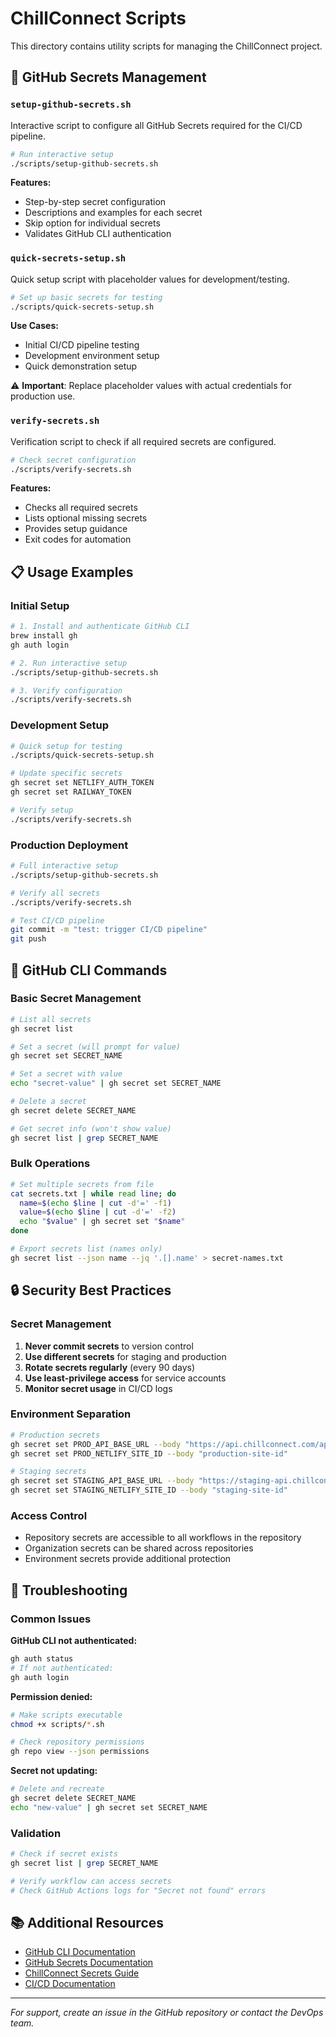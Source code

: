 # ChillConnect Scripts

This directory contains utility scripts for managing the ChillConnect project.

## 🔐 GitHub Secrets Management

### `setup-github-secrets.sh`
Interactive script to configure all GitHub Secrets required for the CI/CD pipeline.

```bash
# Run interactive setup
./scripts/setup-github-secrets.sh
```

**Features:**
- Step-by-step secret configuration
- Descriptions and examples for each secret
- Skip option for individual secrets
- Validates GitHub CLI authentication

### `quick-secrets-setup.sh`
Quick setup script with placeholder values for development/testing.

```bash
# Set up basic secrets for testing
./scripts/quick-secrets-setup.sh
```

**Use Cases:**
- Initial CI/CD pipeline testing
- Development environment setup
- Quick demonstration setup

⚠️ **Important**: Replace placeholder values with actual credentials for production use.

### `verify-secrets.sh`
Verification script to check if all required secrets are configured.

```bash
# Check secret configuration
./scripts/verify-secrets.sh
```

**Features:**
- Checks all required secrets
- Lists optional missing secrets
- Provides setup guidance
- Exit codes for automation

## 📋 Usage Examples

### Initial Setup
```bash
# 1. Install and authenticate GitHub CLI
brew install gh
gh auth login

# 2. Run interactive setup
./scripts/setup-github-secrets.sh

# 3. Verify configuration
./scripts/verify-secrets.sh
```

### Development Setup
```bash
# Quick setup for testing
./scripts/quick-secrets-setup.sh

# Update specific secrets
gh secret set NETLIFY_AUTH_TOKEN
gh secret set RAILWAY_TOKEN

# Verify setup
./scripts/verify-secrets.sh
```

### Production Deployment
```bash
# Full interactive setup
./scripts/setup-github-secrets.sh

# Verify all secrets
./scripts/verify-secrets.sh

# Test CI/CD pipeline
git commit -m "test: trigger CI/CD pipeline"
git push
```

## 🔧 GitHub CLI Commands

### Basic Secret Management
```bash
# List all secrets
gh secret list

# Set a secret (will prompt for value)
gh secret set SECRET_NAME

# Set a secret with value
echo "secret-value" | gh secret set SECRET_NAME

# Delete a secret
gh secret delete SECRET_NAME

# Get secret info (won't show value)
gh secret list | grep SECRET_NAME
```

### Bulk Operations
```bash
# Set multiple secrets from file
cat secrets.txt | while read line; do
  name=$(echo $line | cut -d'=' -f1)
  value=$(echo $line | cut -d'=' -f2)
  echo "$value" | gh secret set "$name"
done

# Export secrets list (names only)
gh secret list --json name --jq '.[].name' > secret-names.txt
```

## 🔒 Security Best Practices

### Secret Management
1. **Never commit secrets** to version control
2. **Use different secrets** for staging and production
3. **Rotate secrets regularly** (every 90 days)
4. **Use least-privilege access** for service accounts
5. **Monitor secret usage** in CI/CD logs

### Environment Separation
```bash
# Production secrets
gh secret set PROD_API_BASE_URL --body "https://api.chillconnect.com/api"
gh secret set PROD_NETLIFY_SITE_ID --body "production-site-id"

# Staging secrets
gh secret set STAGING_API_BASE_URL --body "https://staging-api.chillconnect.com/api"
gh secret set STAGING_NETLIFY_SITE_ID --body "staging-site-id"
```

### Access Control
- Repository secrets are accessible to all workflows in the repository
- Organization secrets can be shared across repositories
- Environment secrets provide additional protection

## 🚨 Troubleshooting

### Common Issues

**GitHub CLI not authenticated:**
```bash
gh auth status
# If not authenticated:
gh auth login
```

**Permission denied:**
```bash
# Make scripts executable
chmod +x scripts/*.sh

# Check repository permissions
gh repo view --json permissions
```

**Secret not updating:**
```bash
# Delete and recreate
gh secret delete SECRET_NAME
echo "new-value" | gh secret set SECRET_NAME
```

### Validation
```bash
# Check if secret exists
gh secret list | grep SECRET_NAME

# Verify workflow can access secrets
# Check GitHub Actions logs for "Secret not found" errors
```

## 📚 Additional Resources

- [GitHub CLI Documentation](https://cli.github.com/manual/)
- [GitHub Secrets Documentation](https://docs.github.com/en/actions/security-guides/encrypted-secrets)
- [ChillConnect Secrets Guide](.github/SECRETS.md)
- [CI/CD Documentation](../docs/CI-CD.md)

---

*For support, create an issue in the GitHub repository or contact the DevOps team.*